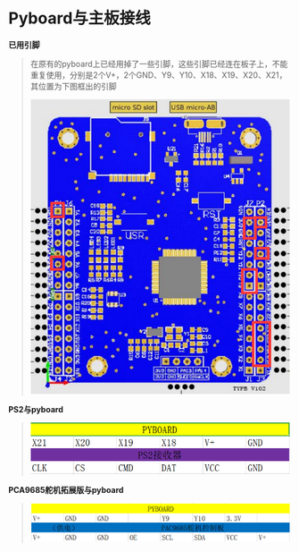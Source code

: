 # Pyboard与主板接线

**已用引脚**

>​	在原有的pyboard上已经用掉了一些引脚，这些引脚已经连在板子上，不能重复使用，分别是2个V+，2个GND、Y9、Y10、X18、X19、X20、X21，其位置为下图框出的引脚
>  
>	![pyboard已用脚位](/pic/ch6/6.4/1.png) 

**PS2与pyboard**

>	![PS2](/pic/ch6/6.4/2.png) 

**PCA9685舵机拓展版与pyboard**

>	![PCA9685](/pic/ch6/6.4/3.png) 
